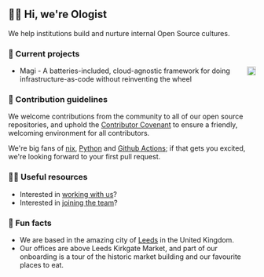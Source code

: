 ## 🙋‍♀️ Hi, we're Ologist

We help institutions build and nurture internal Open Source cultures. 

### 🚀 Current projects

- <img style="float: right;" src="https://magi.sh/_next/image?url=%2F_next%2Fstatic%2Fmedia%2Fmagi-logo.f821dff3.png&w=256&q=75" width="18"> Magi - A batteries-included, cloud-agnostic framework for doing infrastructure-as-code without reinventing the wheel

### 🌈 Contribution guidelines

We welcome contributions from the community to all of our open source repositories, and uphold the [Contributor Covenant](https://github.com/ologistio/.github/blob/main/CODE_OF_CONDUCT.md) to ensure a friendly, welcoming environment for all contributors.

We're big fans of [nix](https://nixos.org/), [Python](https://www.python.org/) and [Github Actions](https://github.com/features/actions); if that gets you excited, we're looking forward to your first pull request.

### 👩‍💻 Useful resources

- Interested in [working with us](https://ologist.io/work-with-us)?
- Interested in [joining the team](https://ologist.io/talent)?

### 🍿 Fun facts

- We are based in the amazing city of [Leeds](https://en.wikipedia.org/wiki/Leeds) in the United Kingdom.
- Our offices are above Leeds Kirkgate Market, and part of our onboarding is a tour of the historic market building and our favourite places to eat.
